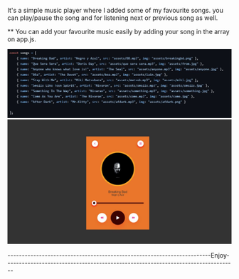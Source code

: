 It's a simple music player where I added some of my favourite songs. you can play/pause the song and for listening next or previous song as well.

   ** You can add your favourite music easily by adding your song in the array on app.js.
   
   ![image alt](https://github.com/Khairul25556/music-player/blob/main/screenshot.JPG?raw=true)
   ![image alt](https://github.com/Khairul25556/music-player/blob/main/music-player.JPG?raw=true)

-----------------------------------------------------------------------Enjoy---------------------------------------------------------------------------------
